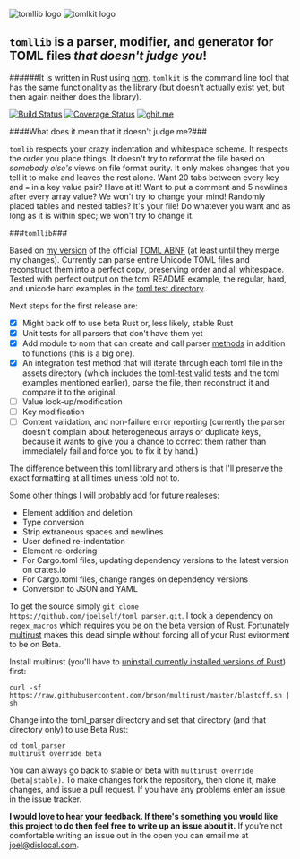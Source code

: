 ![tomllib logo](https://dislocal.com/wp-content/uploads/2016/01/tomllib_logo1.svg)          ![tomlkit logo](https://dislocal.com/wp-content/uploads/2016/01/tomlkit_logo1.svg)

## `tomllib` is a parser, modifier, and generator for TOML files ***that doesn't judge you***! 

######It is written in Rust using [nom](https://github.com/Geal/nom). `tomlkit` is the command line tool that has the same functionality as the library  (but doesn't actually exist yet, but then again neither does the library).

[![Build Status](https://travis-ci.org/joelself/toml_parser.svg?branch=master)](https://travis-ci.org/joelself/toml_parser) [![Coverage Status](https://coveralls.io/repos/joelself/toml_parser/badge.svg?branch=master&service=github)](https://coveralls.io/github/joelself/toml_parser?branch=master) [![ghit.me](https://ghit.me/badge.svg?repo=joelself/toml_parser)](https://ghit.me/repo/joelself/toml_parser)

####What does it mean that it doesn't judge me?###

`tomlib` respects your crazy indentation and whitespace scheme. It respects the order you place things. It doesn't try to reformat the file based on *somebody else's* views on file format purity. It only makes changes that you tell it to make and leaves the rest alone. Want 20 tabs between every key and `=` in a key value pair? Have at it! Want to put a comment and 5 newlines after every array value? We won't try to change your mind! Randomly placed tables and nested tables? It's your file! Do whatever you want and as long as it is within spec; we won't try to change it.

###`tomllib`###

Based on [my version](https://github.com/joelself/toml/blob/abnf/toml.abnf) of the official [TOML ABNF](https://github.com/toml-lang/toml/blob/abnf/toml.abnf#L54) (at least until they merge my changes). Currently can parse entire Unicode TOML files and reconstruct them into a perfect copy, preserving order and all whitespace. Tested with perfect output on the toml README example, the regular, hard, and unicode hard examples in the [toml test directory](https://github.com/toml-lang/toml/tree/master/tests).

Next steps for the first release are:
- [x] Might back off to use beta Rust or, less likely, stable Rust
- [x] Unit tests for all parsers that don't have them yet
- [x] Add module to nom that can create and call parser [methods](http://stackoverflow.com/questions/155609/difference-between-a-method-and-a-function) in addition to functions (this is a big one).
- [x] An integration test method that will iterate through each toml file in the assets directory (which includes the [toml-test valid tests](https://github.com/BurntSushi/toml-test/tree/master/tests/valid) and the toml examples mentioned earlier), parse the file, then reconstruct it and compare it to the original.
- [ ] Value look-up/modification
- [ ] Key modification
- [ ] Content validation, and non-failure error reporting (currently the parser doesn't complain about heterogeneous arrays or duplicate keys, because it wants to give you a chance to correct them rather than immediately fail and force you to fix it by hand.)

The difference between this toml library and others is that I'll preserve the exact formatting at all times unless told not to.

Some other things I will probably add for future realeses:
* Element addition and deletion
* Type conversion
* Strip extraneous spaces and newlines
* User defined re-indentation
* Element re-ordering
* For Cargo.toml files, updating dependency versions to the latest version on crates.io
* For Cargo.toml files, change ranges on dependency versions
* Conversion to JSON and YAML

To get the source simply ```git clone https://github.com/joelself/toml_parser.git```.
I took a dependency on `regex_macros` which requires you be on the beta version of Rust. Fortunately [multirust](https://github.com/brson/multirust) makes this dead simple without forcing all of your Rust evironment to be on Beta.

Install multirust (you'll have to [uninstall currently installed versions of Rust](https://doc.rust-lang.org/book/installing-rust.html#uninstalling)) first:

```shell
curl -sf https://raw.githubusercontent.com/brson/multirust/master/blastoff.sh | sh
```
Change into the toml_parser directory and set that directory (and that directory only) to use Beta Rust:

```shell
cd toml_parser
multirust override beta
```

You can always go back to stable or beta with ```multirust override (beta|stable)```.
To make changes fork the repository, then clone it, make changes, and issue a pull request. If you have any problems enter an issue in the issue tracker.

**I would love to hear your feedback. If there's something you would like this project to do then feel free to write up an issue about it.** If you're not comfortable writing an issue out in the open you can email me at <joel@dislocal.com>.
